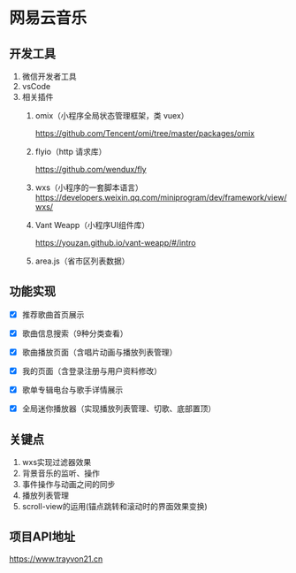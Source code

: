 # 网易云音乐

## 开发工具

1. 微信开发者工具
2. vsCode
3. 相关插件
   1. omix（小程序全局状态管理框架，类 vuex）

      <https://github.com/Tencent/omi/tree/master/packages/omix>

   2. flyio（http 请求库）

      <https://github.com/wendux/fly>

   3. wxs（小程序的一套脚本语言）
      <https://developers.weixin.qq.com/miniprogram/dev/framework/view/wxs/>

   4. Vant Weapp（小程序UI组件库）

      <https://youzan.github.io/vant-weapp/#/intro>

   5. area.js（省市区列表数据）

## 功能实现

- [x] 推荐歌曲首页展示
- [x] 歌曲信息搜索（9种分类查看）
- [x] 歌曲播放页面（含唱片动画与播放列表管理）
- [x] 我的页面（含登录注册与用户资料修改）
- [x] 歌单专辑电台与歌手详情展示
- [x] 全局迷你播放器（实现播放列表管理、切歌、底部置顶）



## 关键点

1. wxs实现过滤器效果
2. 背景音乐的监听、操作
3. 事件操作与动画之间的同步
4. 播放列表管理
5. scroll-view的运用(锚点跳转和滚动时的界面效果变换)

## 项目API地址

   <https://www.trayvon21.cn>
